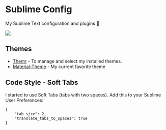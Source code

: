 # Sublime Config
My Sublime Text configuration and plugins :green_heart:

![][https://github.com/jordanamorais/sublime-config/blob/master/img/sublime-config.JPG]

## Themes ##

* [Themr](https://packagecontrol.io/packages/Themr) - To manage and select my installed themes.
* [Material-Theme](https://packagecontrol.io/packages/Material%20Theme) - My current favorite theme

## Code Style - Soft Tabs ##

I started to use Soft Tabs (tabs with two spaces). Add this to your Sublime User Preferences:

``` 
{
    "tab_size": 2,
    "translate_tabs_to_spaces": true
}
```



[https://github.com/jordanamorais/sublime-config/blob/master/img/sublime-config.JPG]: https://github.com/jordanamorais/sublime-config/blob/master/img/sublime-config.JPG
